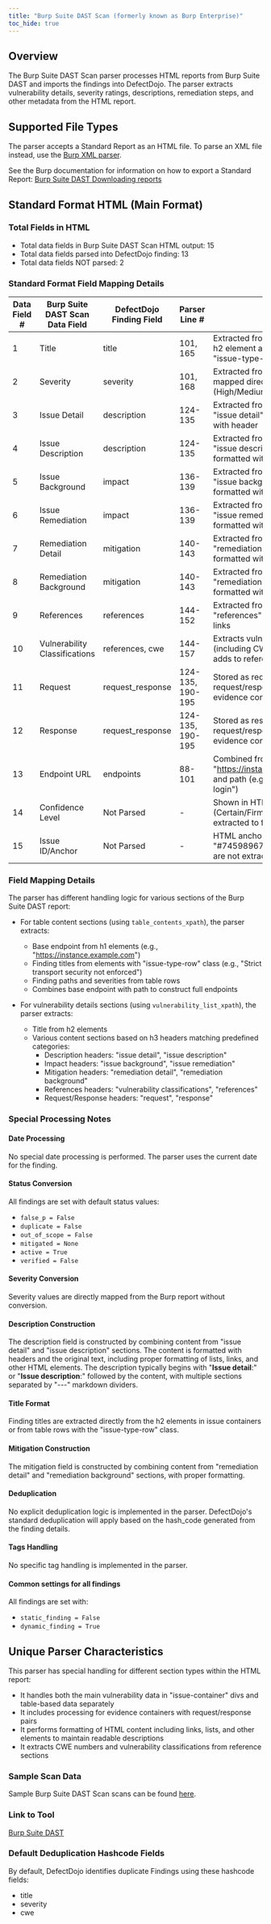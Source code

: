```yaml
---
title: "Burp Suite DAST Scan (formerly known as Burp Enterprise)"
toc_hide: true
---
```


## Overview
The Burp Suite DAST Scan parser processes HTML reports from Burp Suite DAST and imports the findings into DefectDojo. The parser extracts vulnerability details, severity ratings, descriptions, remediation steps, and other metadata from the HTML report.

## Supported File Types
The parser accepts a Standard Report as an HTML file. To parse an XML file instead, use the [Burp XML parser](https://docs.defectdojo.com/en/connecting_your_tools/parsers/file/burp/).

See the Burp documentation for information on how to export a Standard Report: [Burp Suite DAST Downloading reports](https://portswigger.net/burp/documentation/dast/user-guide/work-with-scan-results/generate-reports)

## Standard Format HTML (Main Format)

### Total Fields in HTML
- Total data fields in Burp Suite DAST Scan HTML output: 15
- Total data fields parsed into DefectDojo finding: 13
- Total data fields NOT parsed: 2

### Standard Format Field Mapping Details

| Data Field # | Burp Suite DAST Scan Data Field | DefectDojo Finding Field | Parser Line # | Notes |
|-------------|--------------------------------|--------------------------|--------------|-------|
| 1 | Title | title | 101, 165 | Extracted from issue container h2 element and table rows with "issue-type-row" class |
| 2 | Severity | severity | 101, 168 | Extracted from table rows, mapped directly (High/Medium/Low/Info) |
| 3 | Issue Detail | description | 124-135 | Extracted from matching header "issue detail" and formatted with header |
| 4 | Issue Description | description | 124-135 | Extracted from matching header "issue description" and formatted with header |
| 5 | Issue Background | impact | 136-139 | Extracted from matching header "issue background" and formatted with header |
| 6 | Issue Remediation | impact | 136-139 | Extracted from matching header "issue remediation" and formatted with header |
| 7 | Remediation Detail | mitigation | 140-143 | Extracted from matching header "remediation detail" and formatted with header |
| 8 | Remediation Background | mitigation | 140-143 | Extracted from matching header "remediation background" and formatted with header |
| 9 | References | references | 144-152 | Extracted from matching header "references" and formatted with links |
| 10 | Vulnerability Classifications | references, cwe | 144-157 | Extracts vulnerability IDs (including CWE numbers) and adds to references section |
| 11 | Request | request_response | 124-135, 190-195 | Stored as request part of request/response pair in evidence container |
| 12 | Response | request_response | 124-135, 190-195 | Stored as response part of request/response pair in evidence container |
| 13 | Endpoint URL | endpoints | 88-101 | Combined from base URL (e.g., "https://instance.example.com") and path (e.g., "/fe/m3/m-login") |
| 14 | Confidence Level | Not Parsed | - | Shown in HTML report (Certain/Firm/Tentative) but not extracted to findings |
| 15 | Issue ID/Anchor | Not Parsed | - | HTML anchor tags like "#7459896704422157312" are not extracted |

### Field Mapping Details
The parser has different handling logic for various sections of the Burp Suite DAST report:

- For table content sections (using `table_contents_xpath`), the parser extracts:
  - Base endpoint from h1 elements (e.g., "https://instance.example.com")
  - Finding titles from elements with "issue-type-row" class (e.g., "Strict transport security not enforced")
  - Finding paths and severities from table rows
  - Combines base endpoint with path to construct full endpoints

- For vulnerability details sections (using `vulnerability_list_xpath`), the parser extracts:
  - Title from h2 elements
  - Various content sections based on h3 headers matching predefined categories:
    - Description headers: "issue detail", "issue description"
    - Impact headers: "issue background", "issue remediation"
    - Mitigation headers: "remediation detail", "remediation background"
    - References headers: "vulnerability classifications", "references"
    - Request/Response headers: "request", "response"

### Special Processing Notes

#### Date Processing
No special date processing is performed. The parser uses the current date for the finding.

#### Status Conversion
All findings are set with default status values:
- `false_p = False`
- `duplicate = False`
- `out_of_scope = False`
- `mitigated = None`
- `active = True`
- `verified = False`

#### Severity Conversion
Severity values are directly mapped from the Burp report without conversion.

#### Description Construction
The description field is constructed by combining content from "issue detail" and "issue description" sections. The content is formatted with headers and the original text, including proper formatting of lists, links, and other HTML elements. The description typically begins with "**Issue detail**:" or "**Issue description**:" followed by the content, with multiple sections separated by "---" markdown dividers.

#### Title Format
Finding titles are extracted directly from the h2 elements in issue containers or from table rows with the "issue-type-row" class.

#### Mitigation Construction
The mitigation field is constructed by combining content from "remediation detail" and "remediation background" sections, with proper formatting.

#### Deduplication
No explicit deduplication logic is implemented in the parser. DefectDojo's standard deduplication will apply based on the hash_code generated from the finding details.

#### Tags Handling
No specific tag handling is implemented in the parser.

#### Common settings for all findings
All findings are set with:
- `static_finding = False`
- `dynamic_finding = True`

## Unique Parser Characteristics
This parser has special handling for different section types within the HTML report:
- It handles both the main vulnerability data in "issue-container" divs and table-based data separately
- It includes processing for evidence containers with request/response pairs
- It performs formatting of HTML content including links, lists, and other elements to maintain readable descriptions
- It extracts CWE numbers and vulnerability classifications from reference sections

### Sample Scan Data
Sample Burp Suite DAST Scan scans can be found [here](https://github.com/DefectDojo/django-DefectDojo/tree/master/unittests/scans/burp_suite_dast).

### Link to Tool
[Burp Suite DAST](https://portswigger.net/burp/dast)

### Default Deduplication Hashcode Fields
By default, DefectDojo identifies duplicate Findings using these hashcode fields:

- title
- severity
- cwe
